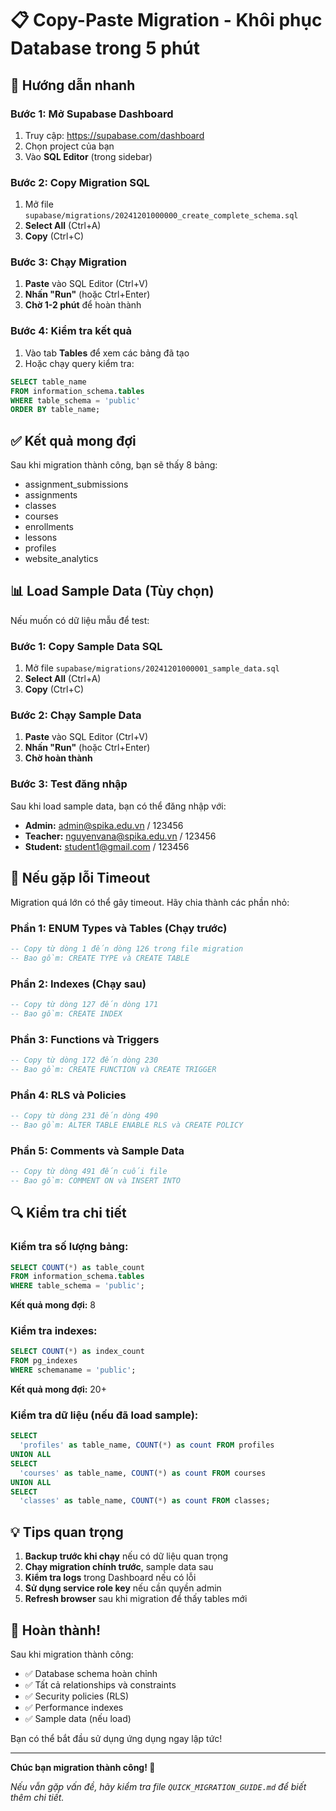 # 📋 Copy-Paste Migration - Khôi phục Database trong 5 phút

## 🎯 Hướng dẫn nhanh

### Bước 1: Mở Supabase Dashboard
1. Truy cập: https://supabase.com/dashboard
2. Chọn project của bạn
3. Vào **SQL Editor** (trong sidebar)

### Bước 2: Copy Migration SQL
1. Mở file `supabase/migrations/20241201000000_create_complete_schema.sql`
2. **Select All** (Ctrl+A)
3. **Copy** (Ctrl+C)

### Bước 3: Chạy Migration
1. **Paste** vào SQL Editor (Ctrl+V)
2. **Nhấn "Run"** (hoặc Ctrl+Enter)
3. **Chờ 1-2 phút** để hoàn thành

### Bước 4: Kiểm tra kết quả
1. Vào tab **Tables** để xem các bảng đã tạo
2. Hoặc chạy query kiểm tra:

```sql
SELECT table_name 
FROM information_schema.tables 
WHERE table_schema = 'public' 
ORDER BY table_name;
```

## ✅ Kết quả mong đợi

Sau khi migration thành công, bạn sẽ thấy 8 bảng:
- assignment_submissions
- assignments  
- classes
- courses
- enrollments
- lessons
- profiles
- website_analytics

## 📊 Load Sample Data (Tùy chọn)

Nếu muốn có dữ liệu mẫu để test:

### Bước 1: Copy Sample Data SQL
1. Mở file `supabase/migrations/20241201000001_sample_data.sql`
2. **Select All** (Ctrl+A)
3. **Copy** (Ctrl+C)

### Bước 2: Chạy Sample Data
1. **Paste** vào SQL Editor (Ctrl+V)
2. **Nhấn "Run"** (hoặc Ctrl+Enter)
3. **Chờ hoàn thành**

### Bước 3: Test đăng nhập
Sau khi load sample data, bạn có thể đăng nhập với:
- **Admin:** admin@spika.edu.vn / 123456
- **Teacher:** nguyenvana@spika.edu.vn / 123456
- **Student:** student1@gmail.com / 123456

## 🚨 Nếu gặp lỗi Timeout

Migration quá lớn có thể gây timeout. Hãy chia thành các phần nhỏ:

### Phần 1: ENUM Types và Tables (Chạy trước)
```sql
-- Copy từ dòng 1 đến dòng 126 trong file migration
-- Bao gồm: CREATE TYPE và CREATE TABLE
```

### Phần 2: Indexes (Chạy sau)
```sql
-- Copy từ dòng 127 đến dòng 171
-- Bao gồm: CREATE INDEX
```

### Phần 3: Functions và Triggers
```sql
-- Copy từ dòng 172 đến dòng 230
-- Bao gồm: CREATE FUNCTION và CREATE TRIGGER
```

### Phần 4: RLS và Policies
```sql
-- Copy từ dòng 231 đến dòng 490
-- Bao gồm: ALTER TABLE ENABLE RLS và CREATE POLICY
```

### Phần 5: Comments và Sample Data
```sql
-- Copy từ dòng 491 đến cuối file
-- Bao gồm: COMMENT ON và INSERT INTO
```

## 🔍 Kiểm tra chi tiết

### Kiểm tra số lượng bảng:
```sql
SELECT COUNT(*) as table_count
FROM information_schema.tables 
WHERE table_schema = 'public';
```
**Kết quả mong đợi:** 8

### Kiểm tra indexes:
```sql
SELECT COUNT(*) as index_count
FROM pg_indexes 
WHERE schemaname = 'public';
```
**Kết quả mong đợi:** 20+

### Kiểm tra dữ liệu (nếu đã load sample):
```sql
SELECT 
  'profiles' as table_name, COUNT(*) as count FROM profiles
UNION ALL
SELECT 
  'courses' as table_name, COUNT(*) as count FROM courses
UNION ALL
SELECT 
  'classes' as table_name, COUNT(*) as count FROM classes;
```

## 💡 Tips quan trọng

1. **Backup trước khi chạy** nếu có dữ liệu quan trọng
2. **Chạy migration chính trước**, sample data sau
3. **Kiểm tra logs** trong Dashboard nếu có lỗi
4. **Sử dụng service role key** nếu cần quyền admin
5. **Refresh browser** sau khi migration để thấy tables mới

## 🎉 Hoàn thành!

Sau khi migration thành công:
- ✅ Database schema hoàn chỉnh
- ✅ Tất cả relationships và constraints
- ✅ Security policies (RLS)
- ✅ Performance indexes
- ✅ Sample data (nếu load)

Bạn có thể bắt đầu sử dụng ứng dụng ngay lập tức!

---

**Chúc bạn migration thành công! 🚀**

*Nếu vẫn gặp vấn đề, hãy kiểm tra file `QUICK_MIGRATION_GUIDE.md` để biết thêm chi tiết.*
